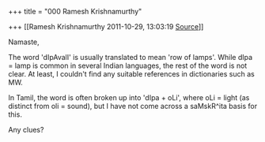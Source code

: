 +++
title = "000 Ramesh Krishnamurthy"

+++
[[Ramesh Krishnamurthy	2011-10-29, 13:03:19 [Source](https://groups.google.com/g/samskrita/c/rha1gnTpQ6s)]]



Namaste,  
  
The word 'dIpAvalI' is usually translated to mean 'row of lamps'. While dIpa = lamp is common in several Indian languages, the rest of the word is not clear. At least, I couldn't find any suitable references in dictionaries such as MW.  
  
In Tamil, the word is often broken up into 'dIpa + oLi', where oLi = light (as distinct from oli = sound), but I have not come across a saMskR^ita basis for this.  
  
Any clues?  

